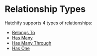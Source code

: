 # Relationship Types

Hatchify supports 4 types of relationships:

- [Belongs To](./belongs-to.md)
- [Has Many](./has-many.md)
- [Has Many Through](./has-many-through.md)
- [Has One](./has-one.md)

